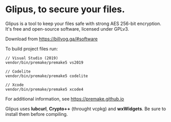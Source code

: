 # Glipus, to secure your files.
Glipus is a tool to keep your files safe with strong AES 256-bit encryption.
It's free and open-source software, licensed under GPLv3.

Download from https://billvog.ga/#software

To build project files run:
```
// Visual Studio (2019)
vendor/bin/premake/premake5 vs2019

// Codelite
vendor/bin/premake/premake5 codelite

// Xcode
vendor/bin/premake/premake5 xcode4
```
For additional information, see https://premake.github.io

Glipus uses **lubcurl**, **Crypto++** (throught vcpkg) and **wxWidgets**. Be sure to install them before compiling.